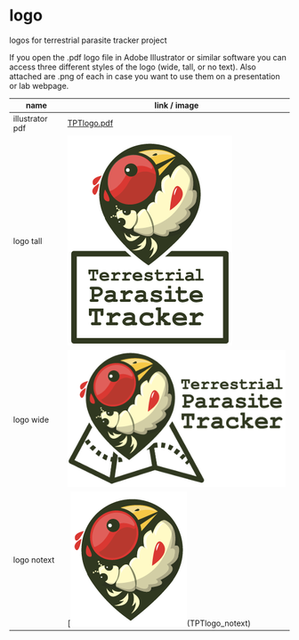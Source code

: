 # logo
logos for terrestrial parasite tracker project

If you open the .pdf logo file in Adobe Illustrator or similar software you can access three different styles of the logo (wide, tall, or no text). Also attached are .png of each in case you want to use them on a presentation or lab webpage.

 name | link / image
 --- | ---
 illustrator pdf | [TPTlogo.pdf](TPTlogo.pdf)
 logo tall | [![TPTlogo_tall.png](TPTlogo_tall.png)](TPTlogo_tall.png)
 logo wide | [![TPTlogo_wide.png](TPTlogo_wide.png)](TPTlogo_wide.png)
 logo notext | [![TPTlogo_notext.png](TPTlogo_notext.png)(TPTlogo_notext)
